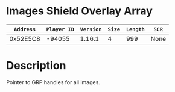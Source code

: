 # Images Shield Overlay Array

| `Address` | `Player ID` | `Version` | `Size` | `Length` | `SCR` |
| ---------- | ----------- | --------- | ------ | -------- | ---- |
| 0x52E5C8 | -94055 | 1.16.1 | 4 | 999 | None |

# Description

Pointer to GRP handles for all images.